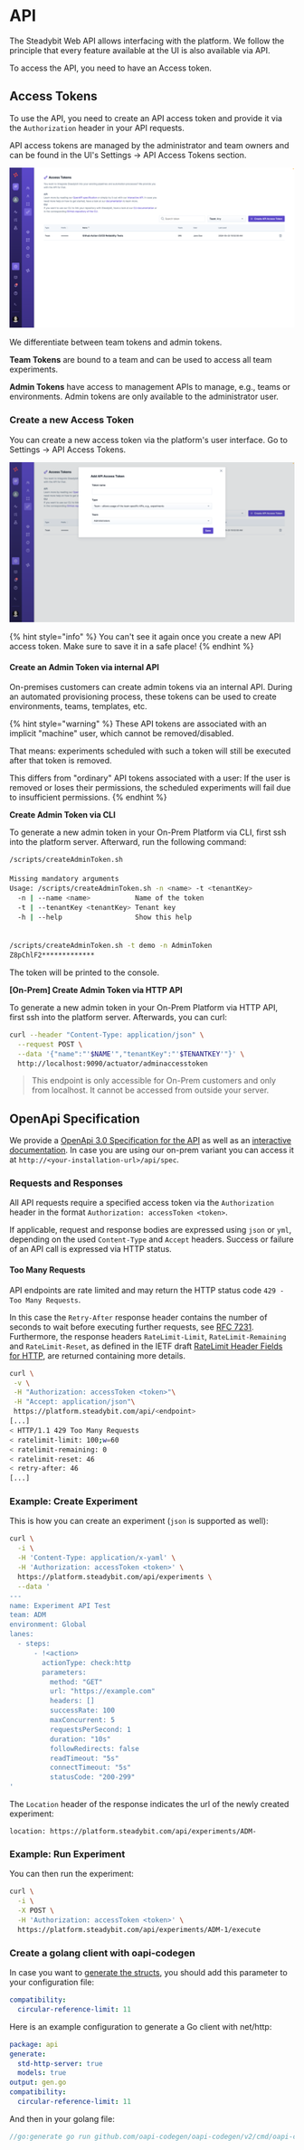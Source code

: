 # API

The Steadybit Web API allows interfacing with the platform. We follow the principle that every feature available at the UI is also available via API.

To access the API, you need to have an Access token.

## Access Tokens

To use the API, you need to create an API access token and provide it via the `Authorization` header in your API requests.

API access tokens are managed by the administrator and team owners and can be found in the UI's Settings → API Access Tokens section.

![Management of API Access Token](api-access-token.png)

We differentiate between team tokens and admin tokens.

**Team Tokens** are bound to a team and can be used to access all team experiments.

**Admin Tokens** have access to management APIs to manage, e.g., teams or environments. Admin tokens are only available to the administrator user.

### Create a new Access Token

You can create a new access token via the platform's user interface. Go to Settings → API Access Tokens.

![Add a new API access token](api-access-token-create.png)

{% hint style="info" %}
You can't see it again once you create a new API access token. Make sure to save it in a safe place!
{% endhint %}

#### Create an Admin Token via internal API

On-premises customers can create admin tokens via an internal API. 
During an automated provisioning process, these tokens can be used to create environments, teams, templates, etc.

{% hint style="warning" %}
These API tokens are associated with an implicit "machine" user, which cannot be removed/disabled.

That means: experiments scheduled with such a token will still be executed after that token is removed.

This differs from "ordinary" API tokens associated with a user: If the user is removed or loses their permissions, the scheduled experiments will fail due to insufficient permissions.
{% endhint %}

**Create Admin Token via CLI**

To generate a new admin token in your On-Prem Platform via CLI, first ssh into the platform server. Afterward, run the following command:

```bash
/scripts/createAdminToken.sh

Missing mandatory arguments
Usage: /scripts/createAdminToken.sh -n <name> -t <tenantKey>
  -n | --name <name>           Name of the token
  -t | --tenantKey <tenantKey> Tenant key
  -h | --help                  Show this help
  
  
/scripts/createAdminToken.sh -t demo -n AdminToken
Z8pChlF2*************
```

The token will be printed to the console.

**\[On-Prem] Create Admin Token via HTTP API**

To generate a new admin token in your On-Prem Platform via HTTP API, first ssh into the platform server. Afterwards, you can curl:

```bash
curl --header "Content-Type: application/json" \
  --request POST \
  --data '{"name":"'$NAME'","tenantKey":"'$TENANTKEY'"}' \
  http://localhost:9090/actuator/adminaccesstoken
```

> This endpoint is only accessible for On-Prem customers and only from localhost. It cannot be accessed from outside your server.



## OpenApi Specification

We provide a [OpenApi 3.0 Specification for the API](https://platform.steadybit.com/api/spec) as well as an [interactive documentation](https://platform.steadybit.com/api/swagger). In case you are using our on-prem variant you can access it at `http://<your-installation-url>/api/spec`.

### Requests and Responses

All API requests require a specified access token via the `Authorization` header in the format `Authorization: accessToken <token>`.

If applicable, request and response bodies are expressed using `json` or `yml`, depending on the used `Content-Type` and `Accept` headers. Success or failure of an API call is expressed via HTTP status.

#### Too Many Requests

API endpoints are rate limited and may return the HTTP status code `429 - Too Many Requests`.

In this case the `Retry-After` response header contains the number of seconds to wait before executing further requests, see [RFC 7231](https://www.rfc-editor.org/rfc/rfc7231.html#section-7.1.3). Furthermore, the response headers `RateLimit-Limit`, `RateLimit-Remaining` and `RateLimit-Reset`, as defined in the IETF draft [RateLimit Header Fields for HTTP](https://www.ietf.org/archive/id/draft-polli-ratelimit-headers-02.html), are returned containing more details.

```bash
curl \
 -v \
 -H "Authorization: accessToken <token>"\
 -H "Accept: application/json"\
 https://platform.steadybit.com/api/<endpoint>
[...]
< HTTP/1.1 429 Too Many Requests
< ratelimit-limit: 100;w=60
< ratelimit-remaining: 0
< ratelimit-reset: 46
< retry-after: 46
[...]
```

### Example: Create Experiment

This is how you can create an experiment (`json` is supported as well):

```bash
curl \
  -i \
  -H 'Content-Type: application/x-yaml' \
  -H 'Authorization: accessToken <token>' \
  https://platform.steadybit.com/api/experiments \
  --data '
---
name: Experiment API Test
team: ADM
environment: Global
lanes:
  - steps:
      - !<action>
        actionType: check:http
        parameters:
          method: "GET"
          url: "https://example.com"
          headers: []
          successRate: 100
          maxConcurrent: 5
          requestsPerSecond: 1
          duration: "10s"
          followRedirects: false
          readTimeout: "5s"
          connectTimeout: "5s"
          statusCode: "200-299"
'
```

The `Location` header of the response indicates the url of the newly created experiment:

```
location: https://platform.steadybit.com/api/experiments/ADM-
```

### Example: Run Experiment

You can then run the experiment:

```bash
curl \
  -i \
  -X POST \
  -H 'Authorization: accessToken <token>' \
  https://platform.steadybit.com/api/experiments/ADM-1/execute
```

### Create a golang client with oapi-codegen

In case you want to [generate the structs](https://github.com/oapi-codegen/oapi-codegen), you should add this parameter to your configuration file:

```yaml
compatibility:
  circular-reference-limit: 11
```

Here is an example configuration to generate a Go client with net/http:

```yaml
package: api
generate:
  std-http-server: true
  models: true
output: gen.go
compatibility:
  circular-reference-limit: 11
```

And then in your golang file:

```go
//go:generate go run github.com/oapi-codegen/oapi-codegen/v2/cmd/oapi-codegen --config=config.yaml https://platform.steadybit.com/api/spec
```
